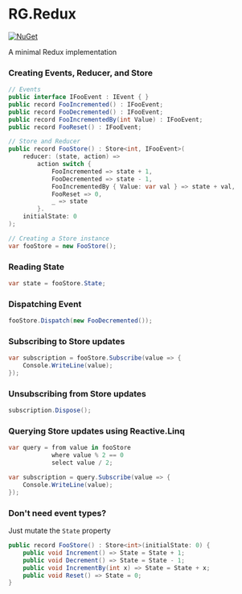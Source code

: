 # RG.Redux

[![NuGet](https://img.shields.io/nuget/v/RG.Redux.svg)](https://www.nuget.org/packages/RG.Redux/)

A minimal Redux implementation

### Creating Events, Reducer, and Store

```cs
// Events
public interface IFooEvent : IEvent { }
public record FooIncremented() : IFooEvent;
public record FooDecremented() : IFooEvent;
public record FooIncrementedBy(int Value) : IFooEvent;
public record FooReset() : IFooEvent;

// Store and Reducer
public record FooStore() : Store<int, IFooEvent>(
    reducer: (state, action) =>
        action switch {
            FooIncremented => state + 1,
            FooDecremented => state - 1,
            FooIncrementedBy { Value: var val } => state + val,
            FooReset => 0,
            _ => state
        }.
    initialState: 0
);

// Creating a Store instance
var fooStore = new FooStore();
```

### Reading State

```cs
var state = fooStore.State;
```

### Dispatching Event

```cs
fooStore.Dispatch(new FooDecremented());
```

### Subscribing to Store updates

```cs
var subscription = fooStore.Subscribe(value => {
    Console.WriteLine(value);
});
```

### Unsubscribing from Store updates

```cs
subscription.Dispose();
```

### Querying Store updates using Reactive.Linq

```cs
var query = from value in fooStore
            where value % 2 == 0
            select value / 2;

var subscription = query.Subscribe(value => {
    Console.WriteLine(value);
});
```

### Don't need event types?

Just mutate the `State` property

```cs
public record FooStore() : Store<int>(initialState: 0) {
    public void Increment() => State = State + 1;
    public void Decrement() => State = State - 1;
    public void IncrementBy(int x) => State = State + x;
    public void Reset() => State = 0;
}
```
